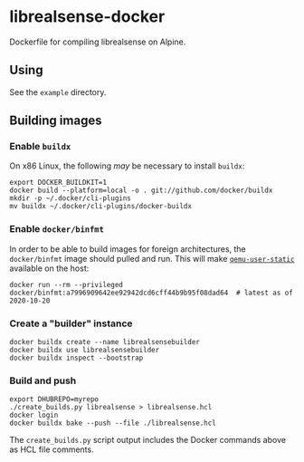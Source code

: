 # librealsense-docker

Dockerfile for compiling librealsense on Alpine.

## Using

See the `example` directory.

## Building images

### Enable `buildx`

On x86 Linux, the following _may_ be necessary to install `buildx`:

    export DOCKER_BUILDKIT=1
    docker build --platform=local -o . git://github.com/docker/buildx
    mkdir -p ~/.docker/cli-plugins
    mv buildx ~/.docker/cli-plugins/docker-buildx

### Enable `docker/binfmt`

In order to be able to build images for foreign architectures, the `docker/binfmt`
image should pulled and run. This will make [`qemu-user-static`](https://github.com/multiarch/qemu-user-static)
available on the host:

    docker run --rm --privileged docker/binfmt:a7996909642ee92942dcd6cff44b9b95f08dad64  # latest as of 2020-10-20

### Create a "builder" instance

    docker buildx create --name librealsensebuilder
    docker buildx use librealsensebuilder
    docker buildx inspect --bootstrap

### Build and push

    export DHUBREPO=myrepo
    ./create_builds.py librealsense > librealsense.hcl
    docker login
    docker buildx bake --push --file ./librealsense.hcl

The `create_builds.py` script output includes the Docker commands above as HCL file comments.
